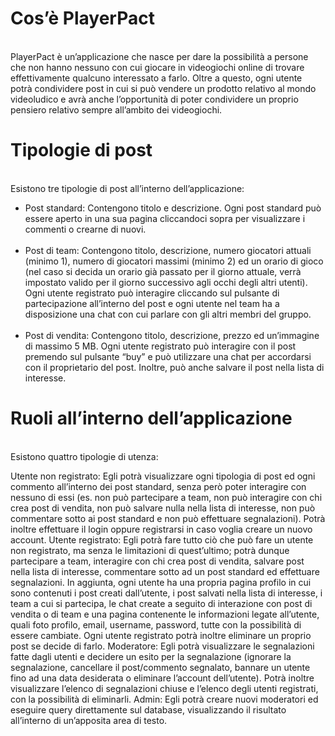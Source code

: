 <h1>Cos’è PlayerPact</h1> <br />
PlayerPact è un’applicazione che nasce per dare la possibilità a persone che non hanno nessuno con cui giocare in videogiochi online di trovare effettivamente qualcuno interessato a farlo. Oltre a questo, ogni utente potrà condividere post in cui si può vendere un prodotto relativo al mondo videoludico e avrà anche l’opportunità di poter condividere un proprio pensiero relativo sempre all’ambito dei videogiochi.

<h1>Tipologie di post </h1> <br />
Esistono tre tipologie di post all’interno dell’applicazione:<br />
<ul>
  <li> Post standard: Contengono titolo e descrizione. Ogni post standard può essere aperto in una sua pagina cliccandoci sopra per visualizzare i commenti o crearne di nuovi.</li><br />
  <li> Post di team: Contengono titolo, descrizione, numero giocatori attuali (minimo 1), numero di giocatori massimi (minimo 2) ed un orario di gioco (nel caso si decida un orario già passato per il giorno attuale, verrà impostato valido per il giorno successivo agli occhi degli altri utenti). Ogni utente registrato può interagire cliccando sul pulsante di partecipazione all’interno del post e ogni utente nel team ha a disposizione una chat con cui parlare con gli altri membri del gruppo.</li><br />
  <li> Post di vendita: Contengono titolo, descrizione, prezzo ed un’immagine di massimo 5 MB. Ogni utente registrato può interagire con il post premendo sul pulsante “buy” e può utilizzare una chat per accordarsi con il proprietario del post. Inoltre, può anche salvare il post nella lista di interesse.</li>
</ul>
<h1>Ruoli all’interno dell’applicazione</h1><br />
Esistono quattro tipologie di utenza:

Utente non registrato: Egli potrà visualizzare ogni tipologia di post ed ogni commento all’interno dei post standard, senza però poter interagire con nessuno di essi (es. non può partecipare a team, non può interagire con chi crea post di vendita, non può salvare nulla nella lista di interesse, non può commentare sotto ai post standard e non può effettuare segnalazioni). Potrà inoltre effettuare il login oppure registrarsi in caso voglia creare un nuovo account.
Utente registrato: Egli potrà fare tutto ciò che può fare un utente non registrato, ma senza le limitazioni di quest’ultimo; potrà dunque partecipare a team, interagire con chi crea post di vendita, salvare post nella lista di interesse, commentare sotto ad un post standard ed effettuare segnalazioni. In aggiunta, ogni utente ha una propria pagina profilo in cui sono contenuti i post creati dall’utente, i post salvati nella lista di interesse, i team a cui si partecipa, le chat create a seguito di interazione con post di vendita o di team e una pagina contenente le informazioni legate all’utente, quali foto profilo, email, username, password, tutte con la possibilità di essere cambiate. Ogni utente registrato potrà inoltre eliminare un proprio post se decide di farlo.
Moderatore: Egli potrà visualizzare le segnalazioni fatte dagli utenti e decidere un esito per la segnalazione (ignorare la segnalazione, cancellare il post/commento segnalato, bannare un utente fino ad una data desiderata o eliminare l’account dell’utente). Potrà inoltre visualizzare l’elenco di segnalazioni chiuse e l’elenco degli utenti registrati, con la possibilità di eliminarli.
Admin: Egli potrà creare nuovi moderatori ed eseguire query direttamente sul database, visualizzando il risultato all’interno di un’apposita area di testo.
